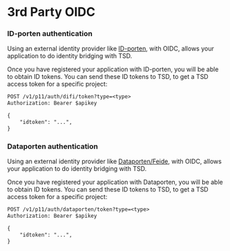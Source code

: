 
# 3rd Party OIDC


### ID-porten authentication

Using an external identity provider like [ID-porten](http://eid.difi.no/en/id-porten), with OIDC, allows your application to do identity bridging with TSD.

Once you have registered your application with ID-porten, you will be able to obtain ID tokens. You can send these ID tokens to TSD, to get a TSD access token for a specific project:

```txt
POST /v1/p11/auth/difi/token?type=<type>
Authorization: Bearer $apikey

{
    "idtoken": "...",
}
```


### Dataporten authentication

Using an external identity provider like [Dataporten/Feide](https://docs.feide.no/index.html), with OIDC, allows your application to do identity bridging with TSD.

Once you have registered your application with Dataporten, you will be able to obtain ID tokens. You can send these ID tokens to TSD, to get a TSD access token for a specific project:

```txt
POST /v1/p11/auth/dataporten/token?type=<type>
Authorization: Bearer $apikey

{
    "idtoken": "...",
}
```
